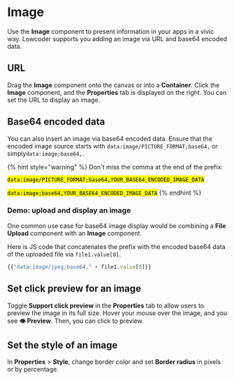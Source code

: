 # Image

Use the **Image** component to present information in your apps in a vivic way. Lowcoder supports you adding an image via URL and base64 encoded data.

## URL

Drag the **Image** component onto the canvas or into a **Container**. Click the **Image** component, and the **Properties** tab is displayed on the right. You can set the URL to display an image.

## Base64 encoded data

You can also insert an image via base64 encoded data. Ensure that the encoded image source starts with `data:image/PICTURE_FORMAT;base64,` or simply`data:image;base64,`.

{% hint style="warning" %}
Don't miss the comma at the end of the prefix:

<mark style="background-color:yellow;">`data:image/PICTURE_FORMAT;base64`</mark><mark style="background-color:yellow;">**`,`**</mark><mark style="background-color:yellow;">`YOUR_BASE64_ENCODED_IMAGE_DATA`</mark>

<mark style="background-color:yellow;">`data:image;base64`</mark><mark style="background-color:yellow;">**`,`**</mark><mark style="background-color:yellow;">`YOUR_BASE64_ENCODED_IMAGE_DATA`</mark>
{% endhint %}

### Demo: upload and display an image

One common use case for base64 image display would be combining a **File Upload** component with an **Image** component.

Here is JS code that concatenates the prefix with the encoded base64 data of the uploaded file via `file1.value[0]`.

```javascript
{{"data:image/jpeg;base64," + file1.value[0]}} 
```

## Set click preview for an image

Toggle **Support click preview** in the **Properties** tab to allow users to preview the image in its full size. Hover your mouse over the image, and you see **👁 Preview**. Then, you can click to preview.

## Set the style of an image

In **Properties** > **Style**, change border color and set **Border radius** in pixels or by percentage.
